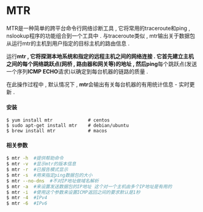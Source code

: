 # MTR

MTR是一种简单的跨平台命令行网络诊断工具 , 它将常用的traceroute和ping , nslookup程序的功能组合到一个工具中 . 与traceroute类似 , mtr输出关于数据包从运行mtr的主机到用户指定的目标主机的路由信息​​ .

运行**mtr , **它将探测本地系统和指定的远程主机之间的网络连接 . 它首先建立主机之间的每个网络跳跃点\(网桥 , 路由器和网关等\)的地址 , 然后**ping**每个跳跃点\(发送一个序列**ICMP ECHO**请求\)以确定到每台机器的链路的质量 .

在此操作过程中 , 默认情况下 , **mtr**会输出有关每台机器的有用统计信息 - 实时更新 .

#### 安装

```
$ yum install mtr             # centos
$ sudo apt-get install mtr    # debian/ubuntu
$ brew install mtr            # macos
```

#### 相关参数

```bash
$ mtr -h  #提供帮助命令
$ mtr -v  #显示mtr的版本信息
$ mtr -r  #已报告模式显示
$ mtr -s  #用来指定ping数据包的大小
$ mtr --no-dns  #不对IP地址做域名解析
$ mtr -a  #来设置发送数据包的IP地址 这个对一个主机由多个IP地址是有用的
$ mtr -i  #使用这个参数来设置ICMP返回之间的要求默认是1秒
$ mtr -4  #IPv4
$ mtr -6  #IPv6
```



